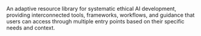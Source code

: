 An adaptive resource library for systematic ethical AI development, providing interconnected tools, frameworks, workflows, and guidance that users can access through multiple entry points based on their specific needs and context.
